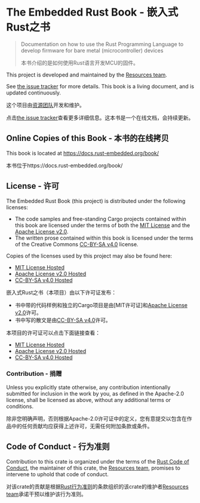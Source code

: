 # The Embedded Rust Book - 嵌入式Rust之书

> Documentation on how to use the Rust Programming Language to develop firmware for bare metal (microcontroller) devices
>
> 本书介绍的是如何使用Rust语言开发MCU的固件。 

This project is developed and maintained by the [Resources team][team].

See [the issue tracker] for more details. This book is a living document, and is updated continuously.

[the issue tracker]: https://github.com/rust-embedded/book/issues

这个项目由[资源团队][team]开发和维护。

点击[the issue tracker]查看更多详细信息。这本书是一个在线文档，会持续更新。

[the issue tracker]: https://github.com/rust-embedded/book/issues

## Online Copies of this Book - 本书的在线拷贝

This book is located at https://docs.rust-embedded.org/book/

本书位于https://docs.rust-embedded.org/book/

## License - 许可

The Embedded Rust Book (this project) is distributed under the following licenses:

* The code samples and free-standing Cargo projects contained within this book are licensed under the terms of both the [MIT License] and the [Apache License v2.0].
* The written prose contained within this book is licensed under the terms of the Creative Commons [CC-BY-SA v4.0] license.

Copies of the licenses used by this project may also be found here:

* [MIT License Hosted]
* [Apache License v2.0 Hosted]
* [CC-BY-SA v4.0 Hosted]

嵌入式Rust之书（本项目）由以下许可证发布：

- 书中带的代码样例和独立的Cargo项目是由[MIT许可证]和[Apache License v2.0]许可。
- 书中写的散文是由[CC-BY-SA v4.0]许可。

本项目的许可证可以点击下面链接查看：

- [MIT License Hosted]
- [Apache License v2.0 Hosted]
- [CC-BY-SA v4.0 Hosted]

[MIT License]: ./LICENSE-MIT
[Apache License v2.0]: ./LICENSE-APACHE
[CC-BY-SA v4.0]: ./LICENSE-CC-BY-SA
[MIT License Hosted]: https://opensource.org/licenses/MIT
[Apache License v2.0 Hosted]: http://www.apache.org/licenses/LICENSE-2.0
[CC-BY-SA v4.0 Hosted]: https://creativecommons.org/licenses/by-sa/4.0/legalcode

### Contribution - 捐赠

Unless you explicitly state otherwise, any contribution intentionally submitted for inclusion in the work by you, as defined in the Apache-2.0 license, shall be licensed as above, without any additional terms or conditions.

 除非您明确声明，否则根据Apache-2.0许可证中的定义，您有意提交以包含在作品中的任何贡献均应获得上述许可，无需任何附加条款或条件。  

## Code of Conduct - 行为准则

Contribution to this crate is organized under the terms of the [Rust Code of
Conduct][CoC], the maintainer of this crate, the [Resources team][team], promises
to intervene to uphold that code of conduct.

对该crate的贡献是根据[Rust行为准则][CoC]的条款组织的该crate的维护者[Resources team][team]承诺干预以维护该行为准则。

[CoC]: CODE_OF_CONDUCT.md
[team]: https://github.com/rust-embedded/wg#the-resources-team
